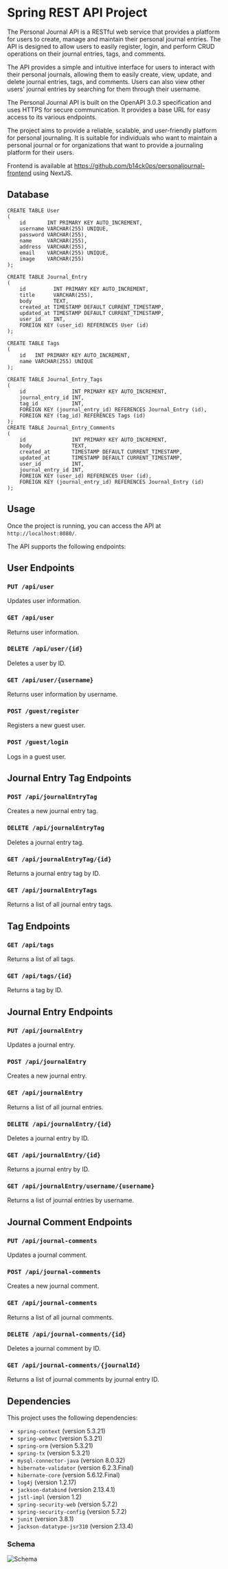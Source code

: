 # Spring REST API Project

The Personal Journal API is a RESTful web service that provides a platform for users to create, manage and maintain
their personal journal entries. The API is designed to allow users to easily register, login, and perform CRUD
operations on their journal entries, tags, and comments.

The API provides a simple and intuitive interface for users to interact with their personal journals, allowing them to
easily create, view, update, and delete journal entries, tags, and comments. Users can also view other users' journal
entries by searching for them through their username.

The Personal Journal API is built on the OpenAPI 3.0.3 specification and uses HTTPS for secure communication. It
provides a base URL for easy access to its various endpoints.

The project aims to provide a reliable, scalable, and user-friendly platform for personal journaling. It is suitable for
individuals who want to maintain a personal journal or for organizations that want to provide a journaling platform for
their users.

Frontend is available at https://github.com/b14ck0ps/personaljournal-frontend using NextJS.

## Database

```mysql
CREATE TABLE User
(
    id       INT PRIMARY KEY AUTO_INCREMENT,
    username VARCHAR(255) UNIQUE,
    password VARCHAR(255),
    name     VARCHAR(255),
    address  VARCHAR(255),
    email    VARCHAR(255) UNIQUE,
    image    VARCHAR(255)
);

CREATE TABLE Journal_Entry
(
    id         INT PRIMARY KEY AUTO_INCREMENT,
    title      VARCHAR(255),
    body       TEXT,
    created_at TIMESTAMP DEFAULT CURRENT_TIMESTAMP,
    updated_at TIMESTAMP DEFAULT CURRENT_TIMESTAMP,
    user_id    INT,
    FOREIGN KEY (user_id) REFERENCES User (id)
);

CREATE TABLE Tags
(
    id   INT PRIMARY KEY AUTO_INCREMENT,
    name VARCHAR(255) UNIQUE
);

CREATE TABLE Journal_Entry_Tags
(
    id               INT PRIMARY KEY AUTO_INCREMENT,
    journal_entry_id INT,
    tag_id           INT,
    FOREIGN KEY (journal_entry_id) REFERENCES Journal_Entry (id),
    FOREIGN KEY (tag_id) REFERENCES Tags (id)
);
CREATE TABLE Journal_Entry_Comments
(
    id               INT PRIMARY KEY AUTO_INCREMENT,
    body             TEXT,
    created_at       TIMESTAMP DEFAULT CURRENT_TIMESTAMP,
    updated_at       TIMESTAMP DEFAULT CURRENT_TIMESTAMP,
    user_id          INT,
    journal_entry_id INT,
    FOREIGN KEY (user_id) REFERENCES User (id),
    FOREIGN KEY (journal_entry_id) REFERENCES Journal_Entry (id)
);
```

## Usage

Once the project is running, you can access the API at `http://localhost:8080/`.

The API supports the following endpoints:

## User Endpoints

### `PUT /api/user`

Updates user information.

### `GET /api/user`

Returns user information.

### `DELETE /api/user/{id}`

Deletes a user by ID.

### `GET /api/user/{username}`

Returns user information by username.

### `POST /guest/register`

Registers a new guest user.

### `POST /guest/login`

Logs in a guest user.

## Journal Entry Tag Endpoints

### `POST /api/journalEntryTag`

Creates a new journal entry tag.

### `DELETE /api/journalEntryTag`

Deletes a journal entry tag.

### `GET /api/journalEntryTag/{id}`

Returns a journal entry tag by ID.

### `GET /api/journalEntryTags`

Returns a list of all journal entry tags.

## Tag Endpoints

### `GET /api/tags`

Returns a list of all tags.

### `GET /api/tags/{id}`

Returns a tag by ID.

## Journal Entry Endpoints

### `PUT /api/journalEntry`

Updates a journal entry.

### `POST /api/journalEntry`

Creates a new journal entry.

### `GET /api/journalEntry`

Returns a list of all journal entries.

### `DELETE /api/journalEntry/{id}`

Deletes a journal entry by ID.

### `GET /api/journalEntry/{id}`

Returns a journal entry by ID.

### `GET /api/journalEntry/username/{username}`

Returns a list of journal entries by username.

## Journal Comment Endpoints

### `PUT /api/journal-comments`

Updates a journal comment.

### `POST /api/journal-comments`

Creates a new journal comment.

### `GET /api/journal-comments`

Returns a list of all journal comments.

### `DELETE /api/journal-comments/{id}`

Deletes a journal comment by ID.

### `GET /api/journal-comments/{journalId}`

Returns a list of journal comments by journal entry ID.

## Dependencies

This project uses the following dependencies:

- `spring-context` (version 5.3.21)
- `spring-webmvc` (version 5.3.21)
- `spring-orm` (version 5.3.21)
- `spring-tx` (version 5.3.21)
- `mysql-connector-java` (version 8.0.32)
- `hibernate-validator` (version 6.2.3.Final)
- `hibernate-core` (version 5.6.12.Final)
- `log4j` (version 1.2.17)
- `jackson-databind` (version 2.13.4.1)
- `jstl-impl` (version 1.2)
- `spring-security-web` (version 5.7.2)
- `spring-security-config` (version 5.7.2)
- `junit` (version 3.8.1)
- `jackson-datatype-jsr310` (version 2.13.4)

### Schema

![Schema](https://i.imgur.com/tPXzBUv.png)
